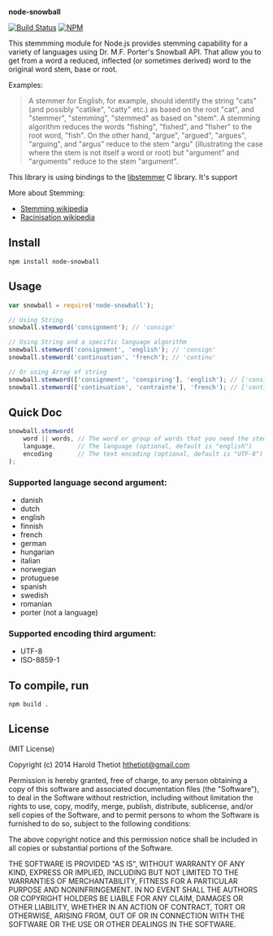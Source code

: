 **node-snowball**

[![Build Status](https://travis-ci.org/hthetiot/node-snowball.svg?branch=master)](https://travis-ci.org/hthetiot/node-snowball)
[![NPM](https://nodei.co/npm/<package>.png)](https://npmjs.org/package/<package>)

This stemmming module for Node.js provides stemming capability for a variety of languages using Dr. M.F. Porter's Snowball API.
That allow you to get from a word a reduced, inflected (or sometimes derived) word to the original word stem, base or root.

Examples:
> A stemmer for English, for example, should identify the string "cats" (and possibly "catlike", "catty" etc.) as based on the root "cat", and "stemmer", "stemming", "stemmed" as based on "stem". A stemming algorithm reduces the words "fishing", "fished", and "fisher" to the root word, "fish". On the other hand, "argue", "argued", "argues", "arguing", and "argus" reduce to the stem "argu" (illustrating the case where the stem is not itself a word or root) but "argument" and "arguments" reduce to the stem "argument".

This library is using bindings to the [libstemmer](http://snowball.tartarus.org/download.php) C library.
It's support 

More about Stemming:
- [Stemming wikipedia](http://en.wikipedia.org/wiki/Stemming)
- [Racinisation wikipedia](http://fr.wikipedia.org/wiki/Racinisation)

## Install
```
npm install node-snowball
```

## Usage

```javascript
var snowball = require('node-snowball');

// Using String
snowball.stemword('consignment'); // 'consign'

// Using String and a specific language algorithm
snowball.stemword('consignment', 'english'); // 'consign'
snowball.stemword('continuation', 'french'); // 'continu'

// Or using Array of string
snowball.stemword(['consignment', 'conspiring'], 'english'); // ['consign', 'conspiri']
snowball.stemword(['continuation', 'contrainte'], 'french'); // ['continu', 'contrain']
```

## Quick Doc

``` javascript
snowball.stemword(
	word || words, // The word or group of words that you need the stemming from 
	language,      // The language (optional, default is "english") 
	encoding       // The text encoding (optional, default is "UTF-8") 
); 
```

### Supported language second argument:

 * danish
 * dutch
 * english
 * finnish
 * french
 * german
 * hungarian
 * italian
 * norwegian
 * protuguese
 * spanish
 * swedish
 * romanian
 * porter (not a language)

### Supported encoding third argument:

 * UTF-8
 * ISO-8859-1

## To compile, run

```
npm build .
```

## License

(MIT License)

Copyright (c) 2014 Harold Thetiot <hthetiot@gmail.com>

Permission is hereby granted, free of charge, to any person obtaining
a copy of this software and associated documentation files (the
"Software"), to deal in the Software without restriction, including
without limitation the rights to use, copy, modify, merge, publish,
distribute, sublicense, and/or sell copies of the Software, and to
permit persons to whom the Software is furnished to do so, subject to
the following conditions:

The above copyright notice and this permission notice shall be
included in all copies or substantial portions of the Software.

THE SOFTWARE IS PROVIDED "AS IS", WITHOUT WARRANTY OF ANY KIND,
EXPRESS OR IMPLIED, INCLUDING BUT NOT LIMITED TO THE WARRANTIES OF
MERCHANTABILITY, FITNESS FOR A PARTICULAR PURPOSE AND
NONINFRINGEMENT. IN NO EVENT SHALL THE AUTHORS OR COPYRIGHT HOLDERS BE
LIABLE FOR ANY CLAIM, DAMAGES OR OTHER LIABILITY, WHETHER IN AN ACTION
OF CONTRACT, TORT OR OTHERWISE, ARISING FROM, OUT OF OR IN CONNECTION
WITH THE SOFTWARE OR THE USE OR OTHER DEALINGS IN THE SOFTWARE.